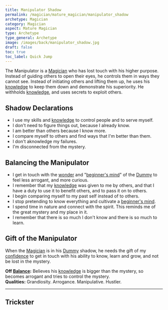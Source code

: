 ```yaml
---
title: Manipulator Shadow
permalink: /magician/mature_magician/manipulator_shadow
archetype: Magician
category: Magician
aspect: Mature Magician
type: Archetype
type_general: Archetype
image: /images/back/manipulator_shadow.jpg
draft: false
toc: true
toc_label: Quick Jump
---
```

 The Manipulator is a [Magician](/magician/mature_magician) who has lost touch with his higher purpose. Instead of guiding others to open their eyes, he controls them in ways they cannot see. Instead of initiating others and lifting them up, he uses his [knowledge](/magician/mature_magician/knowledge) to keep them down and demonstrate his superiority. He withholds [knowledge](/magician/mature_magician/knowledge), and uses secrets to exploit others.   
  
  
## Shadow Declarations  
- I use my skills and [knowledge](/magician/mature_magician/knowledge) to control people and to serve myself.   
- I don't need to figure things out, because I already know.  
- I am better than others because I know more.    
- I compare myself to others and find ways that I'm better than them.  
- I don't aknowledge my failures.  
- I'm disconnected from the mystery.  
  
## Balancing the Manipulator  
- I get in touch with the [wonder](/lover/mind/innocent/wonder) and "[beginner's mind](/magician/mind/sage/beginner's_mind)" of the [Dummy](/magician/mature_magician/dummy_shadow) to feel less arrogant, and more curious.   
- I remember that my [knowledge](/magician/mature_magician/knowledge) was given to me by others, and that I have a duty to use it to benefit others, and to pass it on to others.  
- I begin comparing myself to my past self instead of to others.  
- I stop pretending to know everything and cultivate a [beginner's mind](/magician/mind/sage/beginner's_mind).  
- I spend time in nature and connect with the spirit. This reminds me of the great mystery and my place in it.   
- I remember that there is so much I don't know and there is so much to learn.   
  
  
## Gift of the Manipulator  
When the [Magician](/magician/mature_magician) is in his [Dummy](/magician/mature_magician/dummy_shadow) shadow, he needs the gift of my [confidence](/magician/heart/healer/confidence) to get in touch with his ability to know, learn and grow, and not be lost in the mystery.   
  
**Off [Balance](/king/body/peace_maker/balance):** Believes his [knowledge](/magician/mature_magician/knowledge) is bigger than the mystery, so becomes arrogant and tries to control the mystery.   
**Qualities:** Grandiosity. Arrogance. Manipulative. Hustler.  
  
----  
  
Trickster
---
